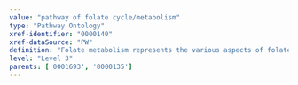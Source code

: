 ```yaml
---
value: "pathway of folate cycle/metabolism"
type: "Pathway Ontology"
xref-identifier: "0000140"
xref-dataSource: "PW"
definition: "Folate metabolism represents the various aspects of folate cycle and the folate mediate transfer reactions essential for several biosynthetic pathways. The folate cycle and the folate mediated one-carbon pathways are part of folate metabolism. Folate compounds are water-soluble forms of vitamin B9."
level: "Level 3"
parents: ['0001693', '0000135']
---
```

